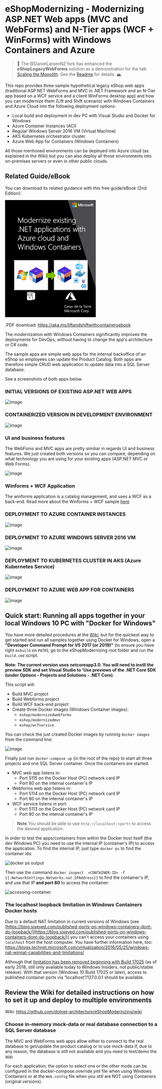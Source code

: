 
# eShopModernizing - Modernizing ASP.NET Web apps (MVC and WebForms) and N-Tier apps (WCF + WinForms) with Windows Containers and Azure

> 📢 The @DanielLarsenNZ fork has enhanced the **eShopLegacyWebForms** solution as a demonstration for the talk
> [Scaling the Monolith](https://github.com/DanielLarsenNZ/talks/tree/master/scaling-the-monolith-2019). 
> See the [Readme](./eShopLegacyWebFormsSolution/README.md) for details. 🏔

This repo provides three sample hypothetical legacy eShop web apps (traditional ASP.NET WebForms and MVC in .NET Framework and an N-Tier app based on a WCF service and a client WinForms desktop app) and how you can modernize them (Lift and Shift scenario) with Windows Containers and Azure Cloud into the following deployment options:

- Local build and deployment in dev PC with Visual Studio and Docker for Windows
- Azure Container Instances (ACI)
- Regular Windows Server 2016 VM (Virtual Machine)
- AKS Kubernetes orchestrator cluster
- Azure Web App for Containers (Windows Containers)

All those mentioned environments can be deployed into Azure cloud (as explained in the Wiki) but you can also deploy all those environments into on-premises servers or even in other public clouds.

## Related Guide/eBook
You can download its related guidance with this free guide/eBook (2nd Edition):

<img src="https://github.com/dotnet/docs/raw/master/docs/architecture/modernize-with-azure-containers/media/index/web-application-guide-cover-image.png" width="300">

.PDF download: https://aka.ms/liftandshiftwithcontainersebook

The modernization with Windows Containers significantly improves the deployments for DevOps, without having to change the app's architecture or C# code.

The sample apps are simple web apps for the internal backoffice of an eShop so employees can update the Product Catalog. 
Both apps are therefore simple CRUD web application to update data into a SQL Server database. 

See a screenshots of both apps below.

### INITIAL VERSIONS OF EXISTING ASP.NET WEB APPS

![image](https://user-images.githubusercontent.com/1712635/30354184-db7f1098-97df-11e7-8e7b-c18c67b8ba2a.png)

### CONTAINERIZED VERSION IN DEVELOPMENT ENVIRONMENT

![image](https://user-images.githubusercontent.com/1712635/30395628-9c4bff98-987b-11e7-82ca-89a1648f3bdc.png)

### UI and business features

The WebFoms and MVC apps are pretty similiar in regards UI and business features. We just created both versions so you can compare, depending on what technology you are using for your existing apps (ASP.NET MVC or Web Forms).

![image](https://user-images.githubusercontent.com/1712635/30354210-0638f3b2-97e0-11e7-82c5-df18197ccdbd.png)

### Winforms + WCF Application

The winforms application is a catalog management, and uses a WCF as a back-end. Read more about the Winforms + WCF sample [here](./winforms-wcf.md)

### DEPLOYMENT TO AZURE CONTAINER INSTANCES
![image](https://user-images.githubusercontent.com/1712635/38395601-9258dd0e-38e8-11e8-8b42-cafff5f93c57.png)

### DEPLOYMENT TO AZURE WINDOWS SERVER 2016 VM
![image](https://user-images.githubusercontent.com/1712635/30402804-d62632a2-9893-11e7-817a-f9f616cdf380.png)

### DEPLOYMENT TO KUBERNETES CLUSTER IN AKS (Azure Kubernetes Service)
![image](https://user-images.githubusercontent.com/1899987/61177768-7526a100-a5aa-11e9-8279-bdfba19e1335.png)

### DEPLOYMENT TO AZURE WEB APP FOR CONTAINERS
![image](https://docs.microsoft.com/en-us/dotnet/architecture/modernize-with-azure-containers/media/image5-11.png)

## Quick start: Running all apps together in your local Windows 10 PC with "Docker for Windows"

You have more detailed procedures at the [Wiki](https://github.com/dotnet-architecture/eShopModernizing/wiki), but for the quickest way to get started and run all samples together using Docker for Windows, open a **"Developer Command Prompt for VS 2017 (or 2019)"** (to ensure you have right `msbuild` on `PATH`), go to the eShopModernizing root folder and run the `build.cmd` script.

**Note: The current version uses netcoreapp3.0. You will need to instll the preview SDK and set Visual Studio to 'Use previews of the .NET Core SDK (under Options - Projects and Solutions - .NET Core).**

This script will:

* Build MVC project
* Build Webforms project
* Build WCF back-end project
* Create three Docker images (Windows Container images):
   * `eshop/modernizedwebforms`
   * `eshop/modernizedmvc`
   * `eshop/wcfservice`

You can check the just created Docker images by running `docker images` from the command line:

![image](https://user-images.githubusercontent.com/1712635/38949583-a2c11ba2-42f7-11e8-9c10-b74f2a005186.png)

Finally just run `docker-compose up` (in the root of the repo) to start all three projects and one SQL Server container. Once the containers are started:

* MVC web app listens in: 
     - Port 5115 on the Docker Host (PC) network card IP
     - Port 80 on the internal container's IP
* Webforms web app listens in:  
     - Port 5114 on the Docker Host (PC) network card IP
     - Port 80 on the internal container's IP
* WCF service listens in port: 
     - Port 5113 on the Docker Host (PC) network card IP
     - Port 80 on the internal container's IP

>**Note** You should be able to use `http://localhost:<port>` to access the desired application. 

In order to test the apps/containers from within the Docker host itself (the dev Windows PC) you need to use the internal IP (container's IP) to access the application. To find the internal IP, just type  `docker ps` to find the container ids:

![docker ps output](./assets/docker-ps.png)

Then use the command `docker inspect  <CONTAINER-ID> -f {{.NetworkSettings.Networks.nat.IPAddress}}` to find the container's IP, and use that IP **and port 80** to access the container:

![accessing-container](./assets/internal-ip-access.png)

### The localhost loopback limitation in Windows Containers Docker hosts

Due to a default NAT limitation in current versions of Windows (see [https://blog.sixeyed.com/published-ports-on-windows-containers-dont-do-loopback/](https://blog.sixeyed.com/published-ports-on-windows-containers-dont-do-loopback/)) you can't access your containers using `localhost` from the host computer.
You have further information here, too: https://blogs.technet.microsoft.com/virtualization/2016/05/25/windows-nat-winnat-capabilities-and-limitations/

Although that [limitation has been removed beginning with Build 17025](https://blogs.technet.microsoft.com/networking/2017/11/06/available-to-windows-10-insiders-today-access-to-published-container-ports-via-localhost127-0-0-1/) (as of early 2018, still only available today to Windows Insiders, not public/stable release). With that version (Windows 10 Build 17025 or later), access to published container ports via “localhost”/127.0.0.1 should be available.


## Review the Wiki for detailed instructions on how to set it up and deploy to multiple environments

Wiki: https://github.com/dotnet-architecture/eShopModernizing/wiki

### Choose in-memory mock-data or real database connection to a SQL Server database

The MVC and WebForms web apps allow either to connect to the real database to get/update the product catalog or to use mock-data if, due to any reason, the database is still not available and you need to test/demo the app. 

For each application, the option to select one or the other mode can be configured in the docker-compose.override.yml file when using Windows Containers or at the `Web.config` file when you still are NOT using Containers (original versions).


